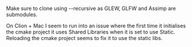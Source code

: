 Make sure to clone using --recursive as GLEW, GLFW and Assimp are submodules.

On Clion + Mac I seem to run into an issue where the first time it initialises the cmake project it uses Shared Libraries when it is set to use Static. Reloading the cmake project seems to fix it to use the static libs. 